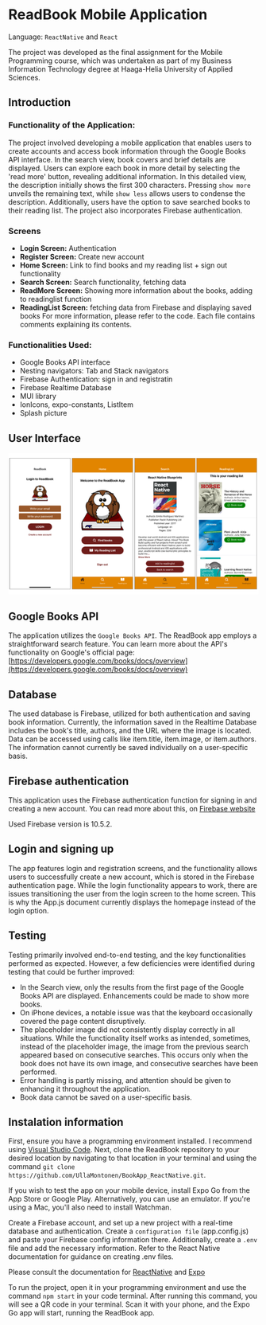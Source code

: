 # ReadBook Mobile Application

Language: `ReactNative` and `React`

The project was developed as the final assignment for the Mobile Programming course, which was undertaken as part of my Business Information Technology degree at Haaga-Helia University of Applied Sciences.

## Introduction

### Functionality of the Application:
The project involved developing a mobile application that enables users to create accounts and access book information through the Google Books API interface. In the search view, book covers and brief details are displayed. Users can explore each book in more detail by selecting the 'read more' button, revealing additional information. In this detailed view, the description initially shows the first 300 characters. Pressing `show more` unveils the remaining text, while `show less` allows users to condense the description. Additionally, users have the option to save searched books to their reading list. The project also incorporates Firebase authentication.

### Screens
- **Login Screen:** Authentication
- **Register Screen:** Create new account
- **Home Screen:** Link to find books and my reading list + sign out functionality
- **Search Screen:** Search functionality, fetching data
- **ReadMore Screen:** Showing more information about the books, adding to readinglist function
- **ReadingList Screen:** fetching data from Firebase and displaying saved books
For more information, please refer to the code. Each file contains comments explaining its contents.

### Functionalities Used:
- Google Books API interface
- Nesting navigators: Tab and Stack navigators
- Firebase Authentication: sign in and registratin
- Firebase Realtime Database
- MUI library
- IonIcons, expo-constants, ListItem
- Splash picture

## User Interface
![User Interface](pictures/ReadBookUserInterfase.png "Pictures of the app")

## Google Books API
The application utilizes the `Google Books API`. The ReadBook app employs a straightforward search feature. You can learn more about the API's functionality on Google's official page: [https://developers.google.com/books/docs/overview](https://developers.google.com/books/docs/overview)

## Database
The used database is Firebase, utilized for both authentication and saving book information.
Currently, the information saved in the Realtime Database includes the book's title, authors, and the URL where the image is located.
Data can be accessed using calls like item.title, item.image, or item.authors.
The information cannot currently be saved individually on a user-specific basis.

## Firebase authentication
This application uses the Firebase authentication function for signing in and creating a new account. 
You can read more about this, on [Firebase website](https://firebase.google.com/docs/auth?authuser=0)

Used Firebase version is 10.5.2.

## Login and signing up
The app features login and registration screens, and the functionality allows users to successfully create a new account, which is stored in the Firebase authentication page. While the login functionality appears to work, there are issues transitioning the user from the login screen to the home screen. This is why the App.js document currently displays the homepage instead of the login option.

## Testing
Testing primarily involved end-to-end testing, and the key functionalities performed as expected. However, a few deficiencies were identified during testing that could be further improved:
* In the Search view, only the results from the first page of the Google Books API are displayed. Enhancements could be made to show more books.
* On iPhone devices, a notable issue was that the keyboard occasionally covered the page content disruptively.
* The placeholder image did not consistently display correctly in all situations. While the functionality itself works as intended, sometimes, instead of the placeholder image, the image from the previous search appeared based on consecutive searches. This occurs only when the book does not have its own image, and consecutive searches have been performed.
* Error handling is partly missing, and attention should be given to enhancing it throughout the application.
* Book data cannot be saved on a user-specific basis.

## Instalation information
First, ensure you have a programming environment installed. I recommend using [Visual Studio Code](https://code.visualstudio.com/). Next, clone the ReadBook repository to your desired location by navigating to that location in your terminal and using the command `git clone https://github.com/UllaMontonen/BookApp_ReactNative.git`.

If you wish to test the app on your mobile device, install Expo Go from the App Store or Google Play. Alternatively, you can use an emulator. If you're using a Mac, you'll also need to install Watchman.

Create a Firebase account, and set up a new project with a real-time database and authentication. Create a `configuration file` (app.config.js) and paste your Firebase config information there. Additionally, create a `.env` file and add the necessary information. Refer to the React Native documentation for guidance on creating .env files.

Please consult the documentation for [ReactNative](https://reactnative.dev) and [Expo](https://docs.expo.dev/get-started/installation/)

To run the project, open it in your programming environment and use the command `npm start` in your code terminal. After running this command, you will see a QR code in your terminal. Scan it with your phone, and the Expo Go app will start, running the ReadBook app.